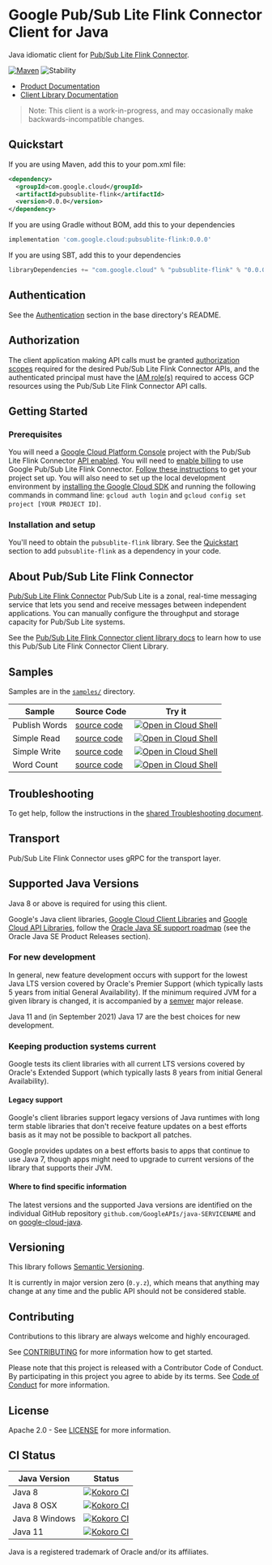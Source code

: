 # Google Pub/Sub Lite Flink Connector Client for Java

Java idiomatic client for [Pub/Sub Lite Flink Connector][product-docs].

[![Maven][maven-version-image]][maven-version-link]
![Stability][stability-image]

- [Product Documentation][product-docs]
- [Client Library Documentation][javadocs]

> Note: This client is a work-in-progress, and may occasionally
> make backwards-incompatible changes.


## Quickstart


If you are using Maven, add this to your pom.xml file:

```xml
<dependency>
  <groupId>com.google.cloud</groupId>
  <artifactId>pubsublite-flink</artifactId>
  <version>0.0.0</version>
</dependency>
```

If you are using Gradle without BOM, add this to your dependencies

```Groovy
implementation 'com.google.cloud:pubsublite-flink:0.0.0'
```

If you are using SBT, add this to your dependencies

```Scala
libraryDependencies += "com.google.cloud" % "pubsublite-flink" % "0.0.0"
```

## Authentication

See the [Authentication][authentication] section in the base directory's README.

## Authorization

The client application making API calls must be granted [authorization scopes][auth-scopes] required for the desired Pub/Sub Lite Flink Connector APIs, and the authenticated principal must have the [IAM role(s)][predefined-iam-roles] required to access GCP resources using the Pub/Sub Lite Flink Connector API calls.

## Getting Started

### Prerequisites

You will need a [Google Cloud Platform Console][developer-console] project with the Pub/Sub Lite Flink Connector [API enabled][enable-api].
You will need to [enable billing][enable-billing] to use Google Pub/Sub Lite Flink Connector.
[Follow these instructions][create-project] to get your project set up. You will also need to set up the local development environment by
[installing the Google Cloud SDK][cloud-sdk] and running the following commands in command line:
`gcloud auth login` and `gcloud config set project [YOUR PROJECT ID]`.

### Installation and setup

You'll need to obtain the `pubsublite-flink` library.  See the [Quickstart](#quickstart) section
to add `pubsublite-flink` as a dependency in your code.

## About Pub/Sub Lite Flink Connector


[Pub/Sub Lite Flink Connector][product-docs] Pub/Sub Lite is a zonal, real-time messaging service that lets you send and receive messages between independent applications. You can manually configure the throughput and storage capacity for Pub/Sub Lite systems.

See the [Pub/Sub Lite Flink Connector client library docs][javadocs] to learn how to
use this Pub/Sub Lite Flink Connector Client Library.





## Samples

Samples are in the [`samples/`](https://github.com/googleapis/java-pubsublite-flink/tree/master/samples) directory.

| Sample                      | Source Code                       | Try it |
| --------------------------- | --------------------------------- | ------ |
| Publish Words | [source code](https://github.com/googleapis/java-pubsublite-flink/blob/master/samples/snippets/src/main/java/com/google/cloud/pubsublite/flink/samples/PublishWords.java) | [![Open in Cloud Shell][shell_img]](https://console.cloud.google.com/cloudshell/open?git_repo=https://github.com/googleapis/java-pubsublite-flink&page=editor&open_in_editor=samples/snippets/src/main/java/com/google/cloud/pubsublite/flink/samples/PublishWords.java) |
| Simple Read | [source code](https://github.com/googleapis/java-pubsublite-flink/blob/master/samples/snippets/src/main/java/com/google/cloud/pubsublite/flink/samples/SimpleRead.java) | [![Open in Cloud Shell][shell_img]](https://console.cloud.google.com/cloudshell/open?git_repo=https://github.com/googleapis/java-pubsublite-flink&page=editor&open_in_editor=samples/snippets/src/main/java/com/google/cloud/pubsublite/flink/samples/SimpleRead.java) |
| Simple Write | [source code](https://github.com/googleapis/java-pubsublite-flink/blob/master/samples/snippets/src/main/java/com/google/cloud/pubsublite/flink/samples/SimpleWrite.java) | [![Open in Cloud Shell][shell_img]](https://console.cloud.google.com/cloudshell/open?git_repo=https://github.com/googleapis/java-pubsublite-flink&page=editor&open_in_editor=samples/snippets/src/main/java/com/google/cloud/pubsublite/flink/samples/SimpleWrite.java) |
| Word Count | [source code](https://github.com/googleapis/java-pubsublite-flink/blob/master/samples/snippets/src/main/java/com/google/cloud/pubsublite/flink/samples/WordCount.java) | [![Open in Cloud Shell][shell_img]](https://console.cloud.google.com/cloudshell/open?git_repo=https://github.com/googleapis/java-pubsublite-flink&page=editor&open_in_editor=samples/snippets/src/main/java/com/google/cloud/pubsublite/flink/samples/WordCount.java) |



## Troubleshooting

To get help, follow the instructions in the [shared Troubleshooting document][troubleshooting].

## Transport

Pub/Sub Lite Flink Connector uses gRPC for the transport layer.

## Supported Java Versions

Java 8 or above is required for using this client.

Google's Java client libraries,
[Google Cloud Client Libraries][cloudlibs]
and
[Google Cloud API Libraries][apilibs],
follow the
[Oracle Java SE support roadmap][oracle]
(see the Oracle Java SE Product Releases section).

### For new development

In general, new feature development occurs with support for the lowest Java
LTS version covered by  Oracle's Premier Support (which typically lasts 5 years
from initial General Availability). If the minimum required JVM for a given
library is changed, it is accompanied by a [semver][semver] major release.

Java 11 and (in September 2021) Java 17 are the best choices for new
development.

### Keeping production systems current

Google tests its client libraries with all current LTS versions covered by
Oracle's Extended Support (which typically lasts 8 years from initial
General Availability).

#### Legacy support

Google's client libraries support legacy versions of Java runtimes with long
term stable libraries that don't receive feature updates on a best efforts basis
as it may not be possible to backport all patches.

Google provides updates on a best efforts basis to apps that continue to use
Java 7, though apps might need to upgrade to current versions of the library
that supports their JVM.

#### Where to find specific information

The latest versions and the supported Java versions are identified on
the individual GitHub repository `github.com/GoogleAPIs/java-SERVICENAME`
and on [google-cloud-java][g-c-j].

## Versioning


This library follows [Semantic Versioning](http://semver.org/).


It is currently in major version zero (``0.y.z``), which means that anything may change at any time
and the public API should not be considered stable.


## Contributing


Contributions to this library are always welcome and highly encouraged.

See [CONTRIBUTING][contributing] for more information how to get started.

Please note that this project is released with a Contributor Code of Conduct. By participating in
this project you agree to abide by its terms. See [Code of Conduct][code-of-conduct] for more
information.


## License

Apache 2.0 - See [LICENSE][license] for more information.

## CI Status

Java Version | Status
------------ | ------
Java 8 | [![Kokoro CI][kokoro-badge-image-2]][kokoro-badge-link-2]
Java 8 OSX | [![Kokoro CI][kokoro-badge-image-3]][kokoro-badge-link-3]
Java 8 Windows | [![Kokoro CI][kokoro-badge-image-4]][kokoro-badge-link-4]
Java 11 | [![Kokoro CI][kokoro-badge-image-5]][kokoro-badge-link-5]

Java is a registered trademark of Oracle and/or its affiliates.

[product-docs]: https://cloud.google.com/pubsub/lite/docs
[javadocs]: https://googleapis.dev/java/pubsublite-flink/latest/index.html
[kokoro-badge-image-1]: http://storage.googleapis.com/cloud-devrel-public/java/badges/java-pubsublite-flink/java7.svg
[kokoro-badge-link-1]: http://storage.googleapis.com/cloud-devrel-public/java/badges/java-pubsublite-flink/java7.html
[kokoro-badge-image-2]: http://storage.googleapis.com/cloud-devrel-public/java/badges/java-pubsublite-flink/java8.svg
[kokoro-badge-link-2]: http://storage.googleapis.com/cloud-devrel-public/java/badges/java-pubsublite-flink/java8.html
[kokoro-badge-image-3]: http://storage.googleapis.com/cloud-devrel-public/java/badges/java-pubsublite-flink/java8-osx.svg
[kokoro-badge-link-3]: http://storage.googleapis.com/cloud-devrel-public/java/badges/java-pubsublite-flink/java8-osx.html
[kokoro-badge-image-4]: http://storage.googleapis.com/cloud-devrel-public/java/badges/java-pubsublite-flink/java8-win.svg
[kokoro-badge-link-4]: http://storage.googleapis.com/cloud-devrel-public/java/badges/java-pubsublite-flink/java8-win.html
[kokoro-badge-image-5]: http://storage.googleapis.com/cloud-devrel-public/java/badges/java-pubsublite-flink/java11.svg
[kokoro-badge-link-5]: http://storage.googleapis.com/cloud-devrel-public/java/badges/java-pubsublite-flink/java11.html
[stability-image]: https://img.shields.io/badge/stability-alpha-orange
[maven-version-image]: https://img.shields.io/maven-central/v/com.google.cloud/pubsublite-flink.svg
[maven-version-link]: https://search.maven.org/search?q=g:com.google.cloud%20AND%20a:pubsublite-flink&core=gav
[authentication]: https://github.com/googleapis/google-cloud-java#authentication
[auth-scopes]: https://developers.google.com/identity/protocols/oauth2/scopes
[predefined-iam-roles]: https://cloud.google.com/iam/docs/understanding-roles#predefined_roles
[iam-policy]: https://cloud.google.com/iam/docs/overview#cloud-iam-policy
[developer-console]: https://console.developers.google.com/
[create-project]: https://cloud.google.com/resource-manager/docs/creating-managing-projects
[cloud-sdk]: https://cloud.google.com/sdk/
[troubleshooting]: https://github.com/googleapis/google-cloud-common/blob/main/troubleshooting/readme.md#troubleshooting
[contributing]: https://github.com/googleapis/java-pubsublite-flink/blob/main/CONTRIBUTING.md
[code-of-conduct]: https://github.com/googleapis/java-pubsublite-flink/blob/main/CODE_OF_CONDUCT.md#contributor-code-of-conduct
[license]: https://github.com/googleapis/java-pubsublite-flink/blob/main/LICENSE
[enable-billing]: https://cloud.google.com/apis/docs/getting-started#enabling_billing
[enable-api]: https://console.cloud.google.com/flows/enableapi?apiid=pubsublite-flink.googleapis.com
[libraries-bom]: https://github.com/GoogleCloudPlatform/cloud-opensource-java/wiki/The-Google-Cloud-Platform-Libraries-BOM
[shell_img]: https://gstatic.com/cloudssh/images/open-btn.png

[semver]: https://semver.org/
[cloudlibs]: https://cloud.google.com/apis/docs/client-libraries-explained
[apilibs]: https://cloud.google.com/apis/docs/client-libraries-explained#google_api_client_libraries
[oracle]: https://www.oracle.com/java/technologies/java-se-support-roadmap.html
[g-c-j]: http://github.com/googleapis/google-cloud-java
